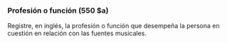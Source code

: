 ### Profesión o función (550 $a)

Registre, en inglés, la profesión o función que desempeña la persona en cuestión en relación con las fuentes musicales.